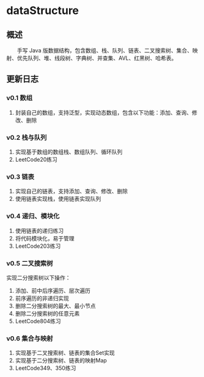 # dataStructure

## 概述

&emsp;&emsp;手写 Java 版数据结构，包含数组、栈、队列、链表、二叉搜索树、集合、映射、优先队列、堆、线段树、字典树、并查集、AVL、红黑树、哈希表。

## 更新日志

### v0.1 数组

1. 封装自己的数组，支持泛型，实现动态数组，包含以下功能：添加、查询、修改、删除

### v0.2 栈与队列

1. 实现基于数组的数组栈、数组队列、循环队列
2. LeetCode20练习

### v0.3 链表

1. 实现自己的链表，支持添加、查询、修改、删除
2. 使用链表实现栈，使用链表实现队列

### v0.4 递归、模块化

1. 使用链表的递归练习
2. 将代码模块化，易于管理
3. LeetCode203练习

### v0.5 二叉搜索树

实现二分搜索树以下操作：
1. 添加、前中后序遍历、层次遍历
2. 前序遍历的非递归实现
3. 删除二分搜索树的最大、最小节点
4. 删除二分搜索树的任意元素
5. LeetCode804练习

### v0.6 集合与映射

1. 实现基于二叉搜索树、链表的集合Set实现
2. 实现基于二分搜索树、链表的映射Map
3. LeetCode349、350练习
